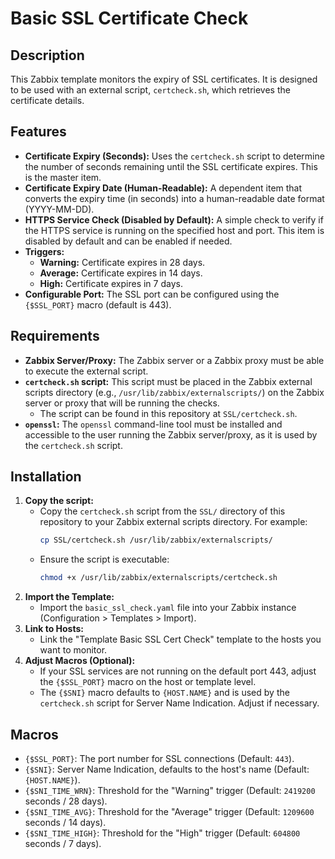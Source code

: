 # Basic SSL Certificate Check

## Description

This Zabbix template monitors the expiry of SSL certificates. It is designed to be used with an external script, `certcheck.sh`, which retrieves the certificate details.

## Features

-   **Certificate Expiry (Seconds):** Uses the `certcheck.sh` script to determine the number of seconds remaining until the SSL certificate expires. This is the master item.
-   **Certificate Expiry Date (Human-Readable):** A dependent item that converts the expiry time (in seconds) into a human-readable date format (YYYY-MM-DD).
-   **HTTPS Service Check (Disabled by Default):** A simple check to verify if the HTTPS service is running on the specified host and port. This item is disabled by default and can be enabled if needed.
-   **Triggers:**
    -   **Warning:** Certificate expires in 28 days.
    -   **Average:** Certificate expires in 14 days.
    -   **High:** Certificate expires in 7 days.
-   **Configurable Port:** The SSL port can be configured using the `{$SSL_PORT}` macro (default is 443).

## Requirements

-   **Zabbix Server/Proxy:** The Zabbix server or a Zabbix proxy must be able to execute the external script.
-   **`certcheck.sh` script:** This script must be placed in the Zabbix external scripts directory (e.g., `/usr/lib/zabbix/externalscripts/`) on the Zabbix server or proxy that will be running the checks.
    -   The script can be found in this repository at `SSL/certcheck.sh`.
-   **`openssl`:** The `openssl` command-line tool must be installed and accessible to the user running the Zabbix server/proxy, as it is used by the `certcheck.sh` script.

## Installation

1.  **Copy the script:**
    -   Copy the `certcheck.sh` script from the `SSL/` directory of this repository to your Zabbix external scripts directory. For example:
        ```bash
        cp SSL/certcheck.sh /usr/lib/zabbix/externalscripts/
        ```
    -   Ensure the script is executable:
        ```bash
        chmod +x /usr/lib/zabbix/externalscripts/certcheck.sh
        ```
2.  **Import the Template:**
    -   Import the `basic_ssl_check.yaml` file into your Zabbix instance (Configuration > Templates > Import).
3.  **Link to Hosts:**
    -   Link the "Template Basic SSL Cert Check" template to the hosts you want to monitor.
4.  **Adjust Macros (Optional):**
    -   If your SSL services are not running on the default port 443, adjust the `{$SSL_PORT}` macro on the host or template level.
    -   The `{$SNI}` macro defaults to `{HOST.NAME}` and is used by the `certcheck.sh` script for Server Name Indication. Adjust if necessary.

## Macros

-   `{$SSL_PORT}`: The port number for SSL connections (Default: `443`).
-   `{$SNI}`: Server Name Indication, defaults to the host's name (Default: `{HOST.NAME}`).
-   `{$SNI_TIME_WRN}`: Threshold for the "Warning" trigger (Default: `2419200` seconds / 28 days).
-   `{$SNI_TIME_AVG}`: Threshold for the "Average" trigger (Default: `1209600` seconds / 14 days).
-   `{$SNI_TIME_HIGH}`: Threshold for the "High" trigger (Default: `604800` seconds / 7 days).
